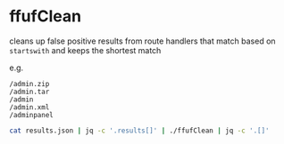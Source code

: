 ffufClean
==

cleans up false positive results from route handlers that match based on `startswith` and keeps the shortest match

e.g.
```
/admin.zip
/admin.tar
/admin
/admin.xml
/adminpanel
```

```bash
cat results.json | jq -c '.results[]' | ./ffufClean | jq -c '.[]'
```